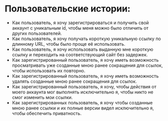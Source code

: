# Пользовательские истории:
- Как пользователь, я хочу зарегистрироваться и получить свой аккаунт с уникальным id, чтобы меня можно было отличить от других пользователей.
- Как пользователь, я хочу получать короткую уникальную ссылку по длинному URL, чтобы было проще её использовать.
- Как пользователь, я хочу использовать выданную мне короткую ссылку и переходить на соответствующий сайт без задержек.
- Как зарегистрированный пользователь, я хочу иметь возможность просматривать уже созданные мною ранее сокращения для ссылок, чтобы использовать их повторно.
- Как зарегистрированный пользователь, я хочу иметь возможность удалять созданные мною ранее сокращения для ссылок.
- Как зарегистрированный пользователь, я хочу, чтобы действия от моего аккаунта мог выполнять исключительно я, чтобы никто не смог изменить мои ссылки.
- Как зарегистрированных пользователь, я хочу чтобы созданные мною ранее ссылки и их полные версии видел исключительно я, чтобы обеспечить приватность. 

